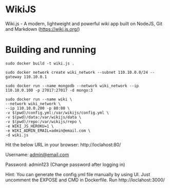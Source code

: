 # WikiJS

Wiki.js - A modern, lightweight and powerful wiki app built on NodeJS, Git and Markdown (https://wiki.js.org/)

# Building and running

```
sudo docker build -t wiki.js .

sudo docker network create wiki_network --subnet 110.10.0.0/24 --gateway 110.10.0.1

sudo docker run --name mongodb --network wiki_network --ip 110.10.0.100 -p 27017:27017 -d mongo:3

sudo docker run --name wiki \
--network wiki_network \
--ip 110.10.0.200 -p 80:80 \
-v $(pwd)/config.yml:/var/wikijs/config.yml \
-v $(pwd)/data:/var/wikijs/data \
-v $(pwd)/repo:/var/wikijs/repo \
-e WIKI_JS_HEROKU=1 \
-e WIKI_ADMIN_EMAIL=admin@email.com \
-d wiki.js
```
Hit the below URL in your browser:
http://loclahost:80/

Username: admin@email.com

Password: admin123 (Change password after logging in)

Hint: You can generate the config.yml file manually by using UI.
      Just uncomment the EXPOSE and CMD in Dockerfile. Run http://loclahost:3000/
